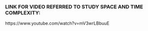 <h3>LINK FOR VIDEO REFERRED TO STUDY SPACE AND TIME COMPLEXITY:</h3>
https://www.youtube.com/watch?v=mV3wrLBbuuE


